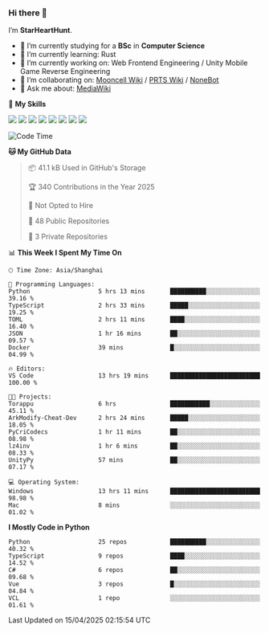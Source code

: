 ### Hi there 👋

I’m **StarHeartHunt**.

- 🏫 I’m currently studying for a **BSc** in **Computer Science**
- 🌱 I’m currently learning: Rust
- 🔭 I’m currently working on: Web Frontend Engineering / Unity Mobile Game Reverse Engineering
- 👯 I’m collaborating on: [Mooncell Wiki](https://fgo.wiki/) / [PRTS Wiki](http://prts.wiki/) / [NoneBot](https://github.com/nonebot)
- 💬 Ask me about: [MediaWiki](https://www.mediawiki.org)

🌟 **My Skills**

![](https://img.shields.io/badge/-Python-3e74a2?style=flat-square&logo=Python&logoColor=fff)
![](https://img.shields.io/badge/-Node.js-339933?style=flat-square&logo=node.js&logoColor=fff)
![](https://img.shields.io/badge/-Vue-4fc08d?style=flat-square&logo=vue.js&logoColor=fff)
![](https://img.shields.io/badge/-React-2d98ce?style=flat-square&logo=React&logoColor=fff)
![](https://img.shields.io/badge/-TypeScript-3178C6?style=flat-square&logo=TypeScript&logoColor=fff)
![](https://img.shields.io/badge/-Docker-2496ED?style=flat-square&logo=Docker&logoColor=fff)
![](https://img.shields.io/badge/-Linux-000000?style=flat-square&logo=Linux&logoColor=fff)
![](https://img.shields.io/badge/-Dotnet-512bd4?style=flat-square&logo=.net&logoColor=fff)

<!--START_SECTION:waka-->
![Code Time](http://img.shields.io/badge/Code%20Time-1%2C552%20hrs%2015%20mins-blue)

**🐱 My GitHub Data** 

> 📦 41.1 kB Used in GitHub's Storage 
 > 
> 🏆 340 Contributions in the Year 2025
 > 
> 🚫 Not Opted to Hire
 > 
> 📜 48 Public Repositories 
 > 
> 🔑 3 Private Repositories 
 > 
📊 **This Week I Spent My Time On** 

```text
🕑︎ Time Zone: Asia/Shanghai

💬 Programming Languages: 
Python                   5 hrs 13 mins       ██████████░░░░░░░░░░░░░░░   39.16 % 
TypeScript               2 hrs 33 mins       █████░░░░░░░░░░░░░░░░░░░░   19.25 % 
TOML                     2 hrs 11 mins       ████░░░░░░░░░░░░░░░░░░░░░   16.40 % 
JSON                     1 hr 16 mins        ██░░░░░░░░░░░░░░░░░░░░░░░   09.57 % 
Docker                   39 mins             █░░░░░░░░░░░░░░░░░░░░░░░░   04.99 % 

🔥 Editors: 
VS Code                  13 hrs 19 mins      █████████████████████████   100.00 % 

🐱‍💻 Projects: 
Torappu                  6 hrs               ███████████░░░░░░░░░░░░░░   45.11 % 
ArkModify-Cheat-Dev      2 hrs 24 mins       █████░░░░░░░░░░░░░░░░░░░░   18.05 % 
PyCriCodecs              1 hr 11 mins        ██░░░░░░░░░░░░░░░░░░░░░░░   08.98 % 
lz4inv                   1 hr 6 mins         ██░░░░░░░░░░░░░░░░░░░░░░░   08.33 % 
UnityPy                  57 mins             ██░░░░░░░░░░░░░░░░░░░░░░░   07.17 % 

💻 Operating System: 
Windows                  13 hrs 11 mins      █████████████████████████   98.98 % 
Mac                      8 mins              ░░░░░░░░░░░░░░░░░░░░░░░░░   01.02 % 
```

**I Mostly Code in Python** 

```text
Python                   25 repos            ██████████░░░░░░░░░░░░░░░   40.32 % 
TypeScript               9 repos             ████░░░░░░░░░░░░░░░░░░░░░   14.52 % 
C#                       6 repos             ██░░░░░░░░░░░░░░░░░░░░░░░   09.68 % 
Vue                      3 repos             █░░░░░░░░░░░░░░░░░░░░░░░░   04.84 % 
VCL                      1 repo              ░░░░░░░░░░░░░░░░░░░░░░░░░   01.61 % 
```




 Last Updated on 15/04/2025 02:15:54 UTC
<!--END_SECTION:waka-->

